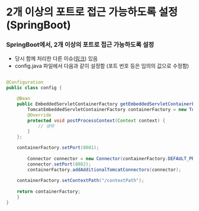 # 2개 이상의 포트로 접근 가능하도록 설정(SpringBoot)

### SpringBoot에서, 2개 이상의 포트로 접근 가능하도록 설정
- 당시 함께 처리한 다른 이슈(<a href="https://github.com/crp9428/Bookmark/blob/main/FileNotFoundException-jar.md" >링크</a>) 있음
- config.java 파일에서 다음과 같이 설정함 (포트 번호 등은 임의의 값으로 수정함)

```java

@Configuration
public class config {

    @Bean
    public EmbeddedServletContainerFactory getEmbeddedServletContainerFactory() {
    	TomcatEmbeddedServletContainerFactory containerFactory = new TomcatEmbeddedServletContainerFactory() {
		@Override
		protected void postProcessContext(Context context) {
			// 생략
		}
	};

	containerFactory.setPort(8081);
			
        Connector connector = new Connector(containerFactory.DEFAULT_PROTOCOL);
        connector.setPort(8082);
        containerFactory.addAdditionalTomcatConnectors(connector);
		
	containerFactory.setContextPath("/contextPath");
		
	return containerFactory;
    }
}

```   
